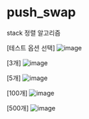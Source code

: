 # push_swap
stack 정렬 알고리즘

[테스트 옵션 선택]
![image](https://user-images.githubusercontent.com/28697165/111058790-1bd7e900-84d4-11eb-8acf-a36382a10e3c.png)



[3개]
![image](https://user-images.githubusercontent.com/28697165/110968776-44a89300-839b-11eb-90c2-c6af59947ee6.png)

[5개]
![image](https://user-images.githubusercontent.com/28697165/110968950-77eb2200-839b-11eb-9736-5a2f79b12edf.png)


[100개]
![image](https://user-images.githubusercontent.com/28697165/110969826-78d08380-839c-11eb-818b-bc8603930be7.png)

[500개]
![image](https://user-images.githubusercontent.com/28697165/110970079-ba612e80-839c-11eb-8afb-9b772b001a3f.png)
